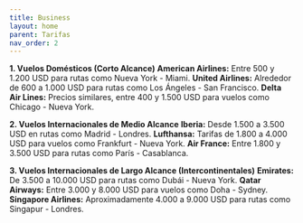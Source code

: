```yaml
---
title: Business
layout: home
parent: Tarifas
nav_order: 2
---
```

**1. Vuelos Domésticos (Corto Alcance)**
**American Airlines:** Entre 500 y 1.200 USD para rutas como Nueva York - Miami.
**United Airlines:** Alrededor de 600 a 1.000 USD para rutas como Los Ángeles - San Francisco.
**Delta Air Lines:** Precios similares, entre 400 y 1.500 USD para vuelos como Chicago - Nueva York.

**2. Vuelos Internacionales de Medio Alcance**
**Iberia:** Desde 1.500 a 3.500 USD en rutas como Madrid - Londres.
**Lufthansa:** Tarifas de 1.800 a 4.000 USD para vuelos como Frankfurt - Nueva York.
**Air France:** Entre 1.800 y 3.500 USD para rutas como París - Casablanca.

**3. Vuelos Internacionales de Largo Alcance (Intercontinentales)**
**Emirates:** De 3.500 a 10.000 USD para rutas como Dubái - Nueva York.
**Qatar Airways:** Entre 3.000 y 8.000 USD para vuelos como Doha - Sydney.
**Singapore Airlines:** Aproximadamente 4.000 a 9.000 USD para rutas como Singapur - Londres.
